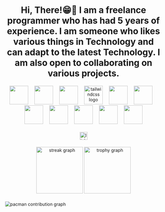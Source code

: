 <h1 align="center">Hi, There!😁👋 I am a freelance programmer who has had 5 years of experience. I am someone who likes various things in Technology and can adapt to the latest Technology. I am also open to collaborating on various projects.</h1>

###

<div align="center">
  <img src="https://skillicons.dev/icons?i=python" height="60"/>
  <img width="12" />
  <img src="https://skillicons.dev/icons?i=flutter" height="60"/>
  <img width="12" />
  <img src="https://skillicons.dev/icons?i=laravel" height="60"/>
  <img width="12" />
  <img src="https://skillicons.dev/icons?i=tailwind" height="60" alt="tailwindcss logo"  />
  <img width="12" />
  <img src="https://skillicons.dev/icons?i=mysql" height="60"/>
  <img width="12" />
  <img src="https://skillicons.dev/icons?i=cpp" height="60"/>
  <img width="12" />
  <img src="https://skillicons.dev/icons?i=c" height="60"/>
  <img width="12" />
  <img src="https://skillicons.dev/icons?i=flask" height="60"/>
  <img width="12" />
  <img src="https://skillicons.dev/icons?i=codeigniter" height="60"/>
  <img width="12" />
  <img src="https://skillicons.dev/icons?i=aws" height="60"/>
  <img width="12" />
  <img src="https://skillicons.dev/icons?i=kalilinux" height="60"/>
</div>

###

<div align="center">
  <img src="https://img.shields.io/static/v1?message=LinkedIn&logo=linkedin&label=&color=0077B5&logoColor=white&labelColor=&style=for-the-badge" height="25" alt="linkedin logo"  />
</div>

###

<div align="center">
  <img src="https://streak-stats.demolab.com?user=maurodesouza&locale=en&mode=daily&theme=dracula&hide_border=false&border_radius=5&order=3" height="150" alt="streak graph"  />
  <img src="https://github-profile-trophy.vercel.app?username=maurodesouza&theme=dracula&column=-1&row=1&margin-w=8&margin-h=8&no-bg=false&no-frame=false&order=4" height="150" alt="trophy graph"  />
</div>

###

<picture>
  <source media="(prefers-color-scheme: dark)" srcset="https://raw.githubusercontent.com/thedarkwolrd01/thedarkwolrd01/output/pacman-contribution-graph-dark.svg">
  <source media="(prefers-color-scheme: light)" srcset="https://raw.githubusercontent.com/thedarkwolrd01/thedarkwolrd01/output/pacman-contribution-graph.svg">
  <img alt="pacman contribution graph" src="https://raw.githubusercontent.com/thedarkwolrd01/thedarkwolrd01/output/pacman-contribution-graph.svg">
</picture>

###
